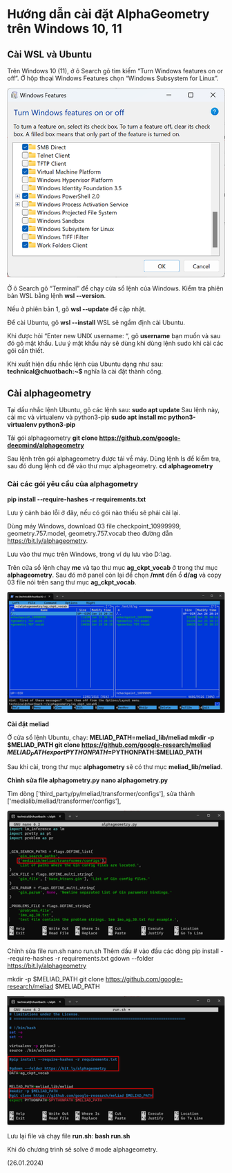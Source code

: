 # Hướng dẫn cài đặt AlphaGeometry trên Windows 10, 11

## Cài WSL và Ubuntu

Trên Windows 10 (11), ở ô Search gõ tìm kiếm “Turn Windows features on or off”. Ở hộp thoại Windows Features chọn “Windows Subsystem for Linux”.

![alt text](https://github.com/asyvn/AlphaGeo/blob/main/WindowsFeatures.png?raw=true)

Ở ô Search gõ “Terminal” để chạy cửa sổ lệnh của Windows. Kiểm tra phiên bản WSL bằng lệnh **wsl --version**.

Nếu ở phiên bản 1, gõ **wsl --update** để cập nhật.

Để cài Ubuntu, gõ **wsl --install** WSL sẽ ngầm định cài Ubuntu.

Khi được hỏi “Enter new UNIX username: “, gõ **username** bạn muốn và sau đó gõ mật khẩu. Lưu ý mật khẩu này sẽ dùng khi dùng lệnh sudo khi cài các gói cần thiết.

Khi xuất hiện dấu nhắc lệnh của Ubuntu dạng như sau: **technical@chuotbach:~$** nghĩa là cài đặt thành công.

## Cài alphageometry
Tại dấu nhắc lệnh Ubuntu, gõ các lệnh sau:
    **sudo apt update**
Sau lệnh này, cài mc và virtualenv và python3-pip
    **sudo apt install mc python3-virtualenv python3-pip**

Tải gói alphageometry
    **git clone https://github.com/google-deepmind/alphageometry**

Sau lệnh trên gói alphageometry được tải về máy. Dùng lệnh ls để kiểm tra, sau đó dung lệnh cd để vào thư mục alphageometry.
    **cd alphageometry**

### Cài các gói yêu cầu của alphagometry
  **pip install --require-hashes -r requirements.txt**

Lưu ý cảnh báo lỗi ở đây, nếu có gói nào thiếu sẽ phải cài lại.

Dùng máy Windows, download 03 file checkpoint_10999999, geometry.757.model, geometry.757.vocab theo đường dẫn https://bit.ly/alphageometry. 

Lưu vào thư mục trên Windows, trong ví dụ lưu vào D:\ag.

Trên cửa sổ lệnh chạy **mc** và tạo thư mục **ag_ckpt_vocab** ở trong thư mục **alphageometry**. Sau đó mở panel còn lại để chọn **/mnt** đến ổ **d/ag** và copy 03 file nói trên sang thư mục **ag_ckpt_vocab**.

![image](https://github.com/asyvn/AlphaGeo/blob/main/mc.png?raw=true)

**Cài đặt meliad**

Ở cửa sổ lệnh Ubuntu, chạy:
   **MELIAD_PATH=meliad_lib/meliad
   mkdir -p $MELIAD_PATH
   git clone https://github.com/google-research/meliad $MELIAD_PATH
   export PYTHONPATH=$PYTHONPATH:$MELIAD_PATH**

Sau khi cài, trong thư mục **alphagometry** sẽ có thư mục **meliad_lib/meliad**.

**Chỉnh sửa file alphagometry.py**
   **nano alphagometry.py**
   
Tìm dòng ['third_party/py/meliad/transformer/configs'], sửa thành ['medialib/meliad/transformer/configs'],

![image](https://github.com/asyvn/AlphaGeo/blob/main/nano1.png?raw=true)

Chỉnh sửa file run.sh
nano run.sh
Thêm dấu # vào đầu các dòng
   pip install --require-hashes -r requirements.txt
   gdown --folder https://bit.ly/alphageometry
   
   mkdir -p $MELIAD_PATH
   git clone https://github.com/google-research/meliad $MELIAD_PATH

![image](https://github.com/asyvn/AlphaGeo/blob/main/nano2.png?raw=true)

Lưu lại file và chạy file **run.sh**:
   **bash run.sh**

Khi đó chương trình sẽ solve ở mode alphageometry.

(26.01.2024)
